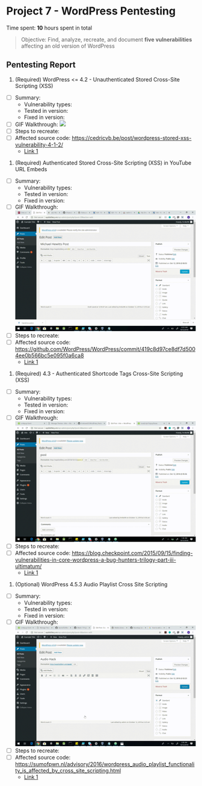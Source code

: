 # Project 7 - WordPress Pentesting

Time spent: **10** hours spent in total

> Objective: Find, analyze, recreate, and document **five vulnerabilities** affecting an old version of WordPress

## Pentesting Report

1. (Required) WordPress <= 4.2 - Unauthenticated Stored Cross-Site Scripting (XSS)
  - [ ] Summary: 
    - Vulnerability types:
    - Tested in version:
    - Fixed in version: 
  - [ ] GIF Walkthrough: ![](HackOne.gif)
  - [ ] Steps to recreate:  
  - [ ] Affected source code: https://cedricvb.be/post/wordpress-stored-xss-vulnerability-4-1-2/
    - [Link 1](https://klikki.fi/adv/wordpress2.html)
1. (Required) Authenticated Stored Cross-Site Scripting (XSS) in YouTube URL Embeds
  - [ ] Summary: 
    - Vulnerability types:
    - Tested in version:
    - Fixed in version: 
  - [ ] GIF Walkthrough: ![](HackTwo.gif)
  - [ ] Steps to recreate: 
  - [ ] Affected source code: https://github.com/WordPress/WordPress/commit/419c8d97ce8df7d5004ee0b566bc5e095f0a6ca8
    - [Link 1](https://blog.sucuri.net/2017/03/stored-xss-in-wordpress-core.html)
1. (Required) 4.3 - Authenticated Shortcode Tags Cross-Site Scripting (XSS)
  - [ ] Summary: 
    - Vulnerability types:
    - Tested in version:
    - Fixed in version: 
  - [ ] GIF Walkthrough: ![](HackThree.gif)
  - [ ] Steps to recreate: 
  - [ ] Affected source code: https://blog.checkpoint.com/2015/09/15/finding-vulnerabilities-in-core-wordpress-a-bug-hunters-trilogy-part-iii-ultimatum/
    - [Link 1](https://blog.sucuri.net/2017/03/stored-xss-in-wordpress-core.html)
1. (Optional) WordPress 4.5.3 Audio Playlist Cross Site Scripting
  - [ ] Summary: 
    - Vulnerability types:
    - Tested in version:
    - Fixed in version: 
  - [ ] GIF Walkthrough: ![](HackFour.gif)
  - [ ] Steps to recreate: 
  - [ ] Affected source code: https://sumofpwn.nl/advisory/2016/wordpress_audio_playlist_functionality_is_affected_by_cross_site_scripting.html
    - [Link 1](https://cxsecurity.com/issue/WLB-2017030066)
